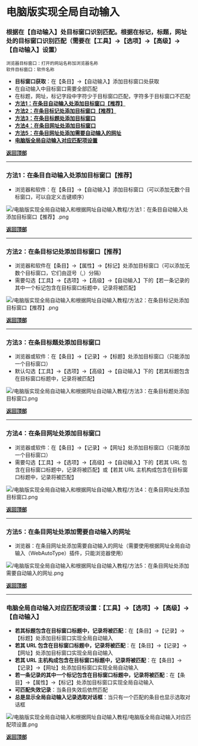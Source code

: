 # <a name="锚点0"></a>电脑版实现全局自动输入
### 根据在【自动输入】处目标窗口识别匹配。根据在标记，标题，网址处的目标窗口识别匹配（需要在【工具】→【选项】→【高级】→【自动输入】设置）
	浏览器目标窗口：打开的网站名称加浏览器名称
	软件目标窗口：软件名称
- **目标窗口获取**：在【条目】→【自动输入】添加目标窗口处获取
- 在自动输入中目标窗口需要全部匹配
- 在标题，网址，标记字段中字符少于目标窗口匹配，字符多于目标窗口不匹配
- <a href="#锚点1">**方法1：在条目自动输入处添加目标窗口【推荐】**</a>
- <a href="#锚点2">**方法2：在条目标记处添加目标窗口【推荐】**</a>
- <a href="#锚点3">**方法3：在条目标题处添加目标窗口**</a>
- <a href="#锚点4">**方法4：在条目网址处添加目标窗口**</a>
- <a href="#锚点5">**方法5：在条目网址处添加需要自动输入的网址**</a>
- <a href="#锚点6">**电脑版全局自动输入对应匹配项设置**</a>

<a name="锚点1"></a><a href="#锚点0">**返回顶部**</a>
******************************************************************************
### 方法1：在条目自动输入处添加目标窗口【推荐】
- 浏览器和软件：在【条目】→【自动输入】添加目标窗口（可以添加无数个目标窗口，可以自定义击键顺序）
<p><img src="/电脑版实现全局自动输入和根据网址自动输入教程/方法1：在条目自动输入处添加目标窗口【推荐】.png" alt="/电脑版实现全局自动输入和根据网址自动输入教程/方法1：在条目自动输入处添加目标窗口【推荐】.png"/></p>

<a name="锚点2"></a><a href="#锚点0">**返回顶部**</a>
******************************************************************************
### 方法2：在条目标记处添加目标窗口【推荐】
- 浏览器和软件在【条目】→【属性】→【标记】处添加目标窗口（可以添加无数个目标窗口，它们由逗号（,）分隔）
- 需要勾选【工具】→【选项】→【高级】→【自动输入】下的【若一条记录的其中一个标记包含在目标窗口标题中，记录将被匹配】
<p><img src="/电脑版实现全局自动输入和根据网址自动输入教程/方法2：在条目标记处添加目标窗口【推荐】.png" alt="/电脑版实现全局自动输入和根据网址自动输入教程/方法2：在条目标记处添加目标窗口【推荐】.png"/></p>

<a name="锚点3"></a><a href="#锚点0">**返回顶部**</a>
******************************************************************************
### 方法3：在条目标题处添加目标窗口
- 浏览器或软件：在【条目】→【记录】→【标题】处添加目标窗口（只能添加一个目标窗口）
- 默认勾选【工具】→【选项】→【高级】→【自动输入】下的【若其标题包含在目标窗口标题中，记录将被匹配】
<p><img src="/电脑版实现全局自动输入和根据网址自动输入教程/方法3：在条目标题处添加目标窗口.png" alt="/电脑版实现全局自动输入和根据网址自动输入教程/方法3：在条目标题处添加目标窗口.png"/></p>

<a name="锚点4"></a><a href="#锚点0">**返回顶部**</a>
******************************************************************************
### 方法4：在条目网址处添加目标窗口
- 浏览器或软件：在【条目】→【记录】→【网址】处添加目标窗口（只能添加一个目标窗口）
- 需要勾选【工具】→【选项】→【高级】→【自动输入】下的【若其 URL 包含在目标窗口标题中，记录将被匹配】或【若其 URL 主机构成包含在目标窗口标题中，记录将被匹配】
<p><img src="/电脑版实现全局自动输入和根据网址自动输入教程/方法4：在条目网址处添加目标窗口.png" alt="/电脑版实现全局自动输入和根据网址自动输入教程/方法4：在条目网址处添加目标窗口.png"/></p>

<a name="锚点5"></a><a href="#锚点0">**返回顶部**</a>
******************************************************************************
### 方法5：在条目网址处添加需要自动输入的网址
- 浏览器：在条目网址处添加需要自动输入的网址（需要使用根据网址全局自动输入（WebAutoType）插件，只能浏览器使用）
<p><img src="/电脑版实现全局自动输入和根据网址自动输入教程/方法5：在条目网址处添加需要自动输入的网址.png" alt="/电脑版实现全局自动输入和根据网址自动输入教程/方法5：在条目网址处添加需要自动输入的网址.png"/></p>

<a name="锚点6"></a><a href="#锚点0">**返回顶部**</a>
______________________________________________________________________________
### 电脑全局自动输入对应匹配项设置：【工具】→【选项】→【高级】→【自动输入】
- **若其标题包含在目标窗口标题中，记录将被匹配**：在【条目】→【记录】→【标题】处添加目标窗口实现全局自动输入
- **若其 URL 包含在目标窗口标题中，记录将被匹配**：在【条目】→【记录】→【网址】处添加目标窗口实现全局自动输入
- **若其 URL 主机构成包含在目标窗口标题中，记录将被匹配**：在【条目】→【记录】→【网址】处添加目标窗口实现全局自动输入
- **若一条记录的其中一个标记包含在目标窗口标题中，记录将被匹配**：在【条目】→【属性】→【标记】处添加目标窗口实现全局自动输入
- **可匹配失效记录**：当条目失效后依然匹配
- **总是显示全局自动输入记录选取对话框**：当只有一个匹配的条目也显示选取对话框
<p><img src="/电脑版实现全局自动输入和根据网址自动输入教程/电脑版全局自动输入对应匹配项设置.png" alt="/电脑版实现全局自动输入和根据网址自动输入教程/电脑版全局自动输入对应匹配项设置.png"/></p>

<a href="#锚点0">**返回顶部**</a>